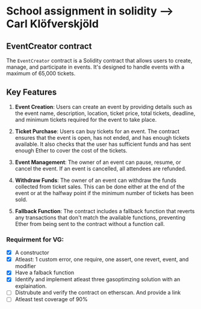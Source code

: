 # School assignment in solidity --> Carl Klöfverskjöld
## EventCreator contract
The `EventCreator` contract is a Solidity contract that allows users to create, manage, and participate in events. It's designed to handle events with a maximum of 65,000 tickets.

## Key Features

1. **Event Creation**: Users can create an event by providing details such as the event name, description, location, ticket price, total tickets, deadline, and minimum tickets required for the event to take place.

2. **Ticket Purchase**: Users can buy tickets for an event. The contract ensures that the event is open, has not ended, and has enough tickets available. It also checks that the user has sufficient funds and has sent enough Ether to cover the cost of the tickets.

3. **Event Management**: The owner of an event can pause, resume, or cancel the event. If an event is cancelled, all attendees are refunded.

4. **Withdraw Funds**: The owner of an event can withdraw the funds collected from ticket sales. This can be done either at the end of the event or at the halfway point if the minimum number of tickets has been sold.

5. **Fallback Function**: The contract includes a fallback function that reverts any transactions that don't match the available functions, preventing Ether from being sent to the contract without a function call.

### Requirment for VG:
- [x] A constructor
- [x] Atleast: 1 custom error, one require, one assert, one revert, event, and modifier
- [x] Have a falback function
- [x] Identify and implement atleast three gasoptimzing solution with an explaination.
- [ ] Distrubute and verify the contract on etherscan. And provide a link 
- [ ] Atleast test coverage of 90%
